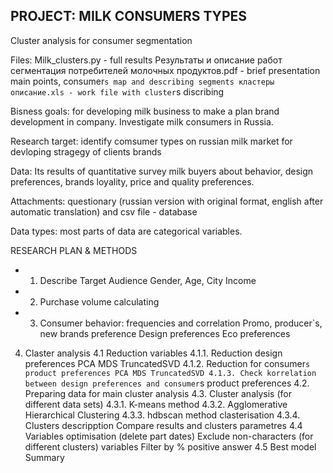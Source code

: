 ## PROJECT: MILK CONSUMERS TYPES
Cluster analysis for consumer segmentation

Files:
Milk_clusters.py - full results
Результаты и описание работ сегментация потребителей молочных продуктов.pdf - brief presentation main points, consumer`s map and describing segments
кластеры описание.xls - work file with cluster`s discribing 


Bisness goals:
for developing milk business to make a plan brand development in company. Investigate milk consumers in Russia.

Research target:
identify comsumer types on russian milk market for devloping stragegy of clients brands

Data: Its results of quantitative survey milk buyers about behavior, design preferences, brands loyality, price and quality preferences.

Attachments: questionary (russian version with original format, english after automatic translation) and csv file - database

Data types: most parts of data are categorical variables.

RESEARCH PLAN & METHODS
- 1. Describe Target Audience
      Gender, Age, City
      Income
- 2. Purchase volume calculating
- 3. Consumer behavior: frequencies and correlation
      Promo, producer`s, new brands preference
      Design preferences
      Eco preferences
4. Claster analysis
    4.1 Reduction variables
        4.1.1. Reduction design preferences
            PCA
            MDS
            TruncatedSVD
        4.1.2. Reduction for consumer`s product preferences
            PCA
            MDS
            TruncatedSVD
        4.1.3. Check korrelation between design preferences and consumer`s product preferences
    4.2. Preparing data for main cluster analysis
    4.3. Cluster analysis (for different data sets)
        4.3.1. K-means method
        4.3.2. Agglomerative Hierarchical Clustering
        4.3.3. hdbscan method clasterisation
        4.3.4. Clusters descripption Compare results and clusters parametres
    4.4 Variables optimisation (delete part dates)
        Exclude non-characters (for different clusters) variables
        Filter by % positive answer
    4.5 Best model
Summary
